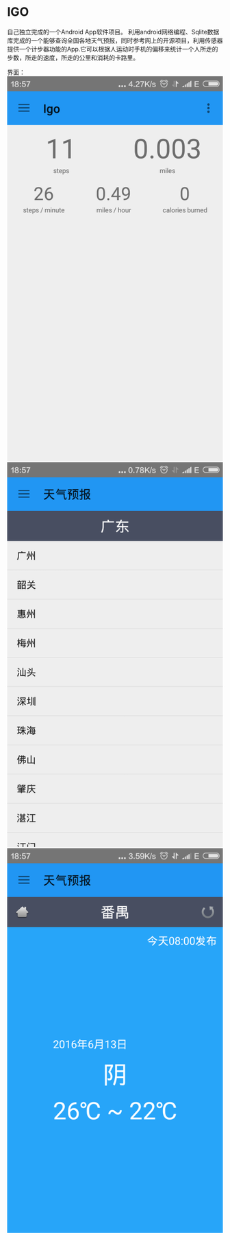﻿# IGO

自己独立完成的一个Android App软件项目。
利用android网络编程、Sqlite数据库完成的一个能够查询全国各地天气预报，同时参考网上的开源项目，利用传感器提供一个计步器功能的App.它可以根据人运动时手机的偏移来统计一个人所走的步数，所走的速度，所走的公里和消耗的卡路里。

界面：
![image](https://github.com/chenhh23/IGO/blob/master/pic/1.png)
![image](https://github.com/chenhh23/IGO/blob/master/pic/2.png)
![image](https://github.com/chenhh23/IGO/blob/master/pic/3.png)
